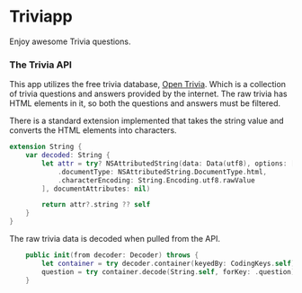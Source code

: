 # Triviapp

Enjoy awesome Trivia questions.


### The Trivia API

This app utilizes the free trivia database, [Open Trivia](https://opentdb.com/). Which is a collection of trivia questions and answers provided by the internet. The raw trivia has HTML elements in it, so both the questions and answers must be filtered. 

There is a standard extension implemented that takes the string value and converts the HTML elements into characters. 

```swift
extension String {
    var decoded: String {
        let attr = try? NSAttributedString(data: Data(utf8), options: [
            .documentType: NSAttributedString.DocumentType.html,
            .characterEncoding: String.Encoding.utf8.rawValue
        ], documentAttributes: nil)

        return attr?.string ?? self
    }
}
```

The raw trivia data is decoded when pulled from the API.


```swift
    public init(from decoder: Decoder) throws {
        let container = try decoder.container(keyedBy: CodingKeys.self)
        question = try container.decode(String.self, forKey: .question).decoded
    }

```


